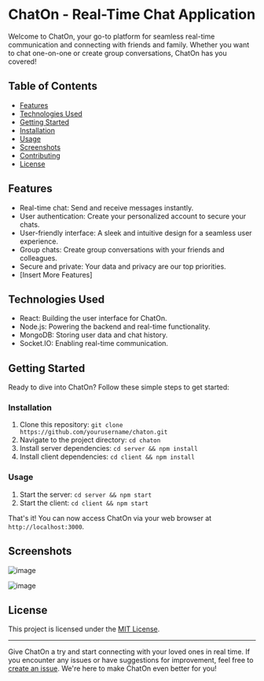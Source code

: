 # ChatOn - Real-Time Chat Application

Welcome to ChatOn, your go-to platform for seamless real-time communication and connecting with friends and family. Whether you want to chat one-on-one or create group conversations, ChatOn has you covered!

## Table of Contents
- [Features](#features)
- [Technologies Used](#technologies-used)
- [Getting Started](#getting-started)
- [Installation](#installation)
- [Usage](#usage)
- [Screenshots](#screenshots)
- [Contributing](#contributing)
- [License](#license)

## Features

- Real-time chat: Send and receive messages instantly.
- User authentication: Create your personalized account to secure your chats.
- User-friendly interface: A sleek and intuitive design for a seamless user experience.
- Group chats: Create group conversations with your friends and colleagues.
- Secure and private: Your data and privacy are our top priorities.
- [Insert More Features]

## Technologies Used

- React: Building the user interface for ChatOn.
- Node.js: Powering the backend and real-time functionality.
- MongoDB: Storing user data and chat history.
- Socket.IO: Enabling real-time communication.

## Getting Started

Ready to dive into ChatOn? Follow these simple steps to get started:

### Installation

1. Clone this repository: `git clone https://github.com/yourusername/chaton.git`
2. Navigate to the project directory: `cd chaton`
3. Install server dependencies: `cd server && npm install`
4. Install client dependencies: `cd client && npm install`

### Usage

1. Start the server: `cd server && npm start`
2. Start the client: `cd client && npm start`

That's it! You can now access ChatOn via your web browser at `http://localhost:3000`.

## Screenshots
![image](https://github.com/Johnfavour/Realtime-chat-app/assets/113635549/9f345629-72fd-43ba-abab-f26c6823118d)


![image](https://github.com/Johnfavour/Realtime-chat-app/assets/113635549/02f82dc4-d4ef-40b6-af43-cd1be4c521c8)


## License

This project is licensed under the [MIT License](LICENSE).

---

Give ChatOn a try and start connecting with your loved ones in real time. If you encounter any issues or have suggestions for improvement, feel free to [create an issue](https://github.com/Johnfavour/Realtime-chat-app). We're here to make ChatOn even better for you!

